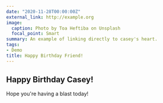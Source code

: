 ```yaml
---
date: "2020-11-28T00:00:00Z"
external_link: http://example.org
image:
  caption: Photo by Toa Heftiba on Unsplash
  focal_point: Smart
summary: An example of linking directly to casey's heart.
tags:
- Demo
title: Happy Birthday Friend!
---
```


## Happy Birthday Casey!

Hope you're having a blast today!